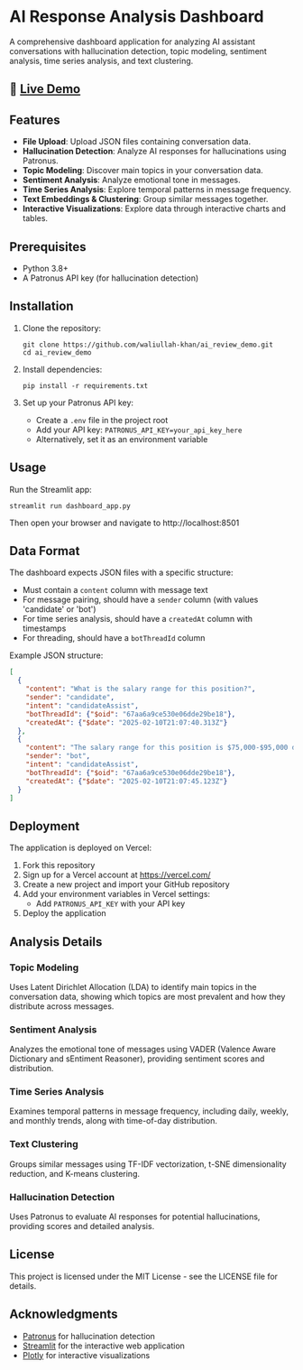 # AI Response Analysis Dashboard

A comprehensive dashboard application for analyzing AI assistant conversations with hallucination detection, topic modeling, sentiment analysis, time series analysis, and text clustering.

## 🌟 [Live Demo](https://ai-review-demo.vercel.app/)

## Features

- **File Upload**: Upload JSON files containing conversation data.
- **Hallucination Detection**: Analyze AI responses for hallucinations using Patronus.
- **Topic Modeling**: Discover main topics in your conversation data.
- **Sentiment Analysis**: Analyze emotional tone in messages.
- **Time Series Analysis**: Explore temporal patterns in message frequency.
- **Text Embeddings & Clustering**: Group similar messages together.
- **Interactive Visualizations**: Explore data through interactive charts and tables.

## Prerequisites

- Python 3.8+
- A Patronus API key (for hallucination detection)

## Installation

1. Clone the repository:
   ```
   git clone https://github.com/waliullah-khan/ai_review_demo.git
   cd ai_review_demo
   ```

2. Install dependencies:
   ```
   pip install -r requirements.txt
   ```

3. Set up your Patronus API key:
   - Create a `.env` file in the project root
   - Add your API key: `PATRONUS_API_KEY=your_api_key_here`
   - Alternatively, set it as an environment variable

## Usage

Run the Streamlit app:

```
streamlit run dashboard_app.py
```

Then open your browser and navigate to http://localhost:8501

## Data Format

The dashboard expects JSON files with a specific structure:

- Must contain a `content` column with message text
- For message pairing, should have a `sender` column (with values 'candidate' or 'bot')
- For time series analysis, should have a `createdAt` column with timestamps
- For threading, should have a `botThreadId` column

Example JSON structure:
```json
[
  {
    "content": "What is the salary range for this position?",
    "sender": "candidate",
    "intent": "candidateAssist",
    "botThreadId": {"$oid": "67aa6a9ce530e06dde29be18"},
    "createdAt": {"$date": "2025-02-10T21:07:40.313Z"}
  },
  {
    "content": "The salary range for this position is $75,000-$95,000 depending on experience.",
    "sender": "bot",
    "intent": "candidateAssist",
    "botThreadId": {"$oid": "67aa6a9ce530e06dde29be18"},
    "createdAt": {"$date": "2025-02-10T21:07:45.123Z"}
  }
]
```

## Deployment

The application is deployed on Vercel:

1. Fork this repository
2. Sign up for a Vercel account at https://vercel.com/
3. Create a new project and import your GitHub repository
4. Add your environment variables in Vercel settings:
   - Add `PATRONUS_API_KEY` with your API key
5. Deploy the application

## Analysis Details

### Topic Modeling
Uses Latent Dirichlet Allocation (LDA) to identify main topics in the conversation data, showing which topics are most prevalent and how they distribute across messages.

### Sentiment Analysis
Analyzes the emotional tone of messages using VADER (Valence Aware Dictionary and sEntiment Reasoner), providing sentiment scores and distribution.

### Time Series Analysis
Examines temporal patterns in message frequency, including daily, weekly, and monthly trends, along with time-of-day distribution.

### Text Clustering
Groups similar messages using TF-IDF vectorization, t-SNE dimensionality reduction, and K-means clustering.

### Hallucination Detection
Uses Patronus to evaluate AI responses for potential hallucinations, providing scores and detailed analysis.

## License

This project is licensed under the MIT License - see the LICENSE file for details.

## Acknowledgments

- [Patronus](https://www.withpatroni.us/) for hallucination detection
- [Streamlit](https://streamlit.io/) for the interactive web application
- [Plotly](https://plotly.com/) for interactive visualizations